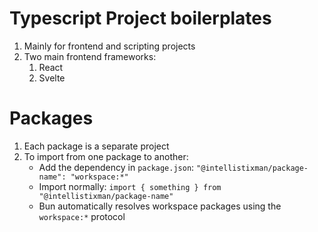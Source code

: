 # Typescript Project boilerplates

1. Mainly for frontend and scripting projects
2. Two main frontend frameworks:
   1. React
   2. Svelte

# Packages

1. Each package is a separate project
2. To import from one package to another:
   - Add the dependency in `package.json`: `"@intellistixman/package-name": "workspace:*"`
   - Import normally: `import { something } from "@intellistixman/package-name"`
   - Bun automatically resolves workspace packages using the `workspace:*` protocol